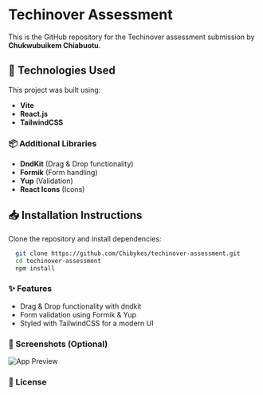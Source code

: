 # Techinover Assessment

This is the GitHub repository for the Techinover assessment submission by **Chukwubuikem Chiabuotu**.

## 🚀 Technologies Used

This project was built using:

- **Vite**
- **React.js**
- **TailwindCSS**

### 📦 Additional Libraries

- **DndKit** (Drag & Drop functionality)
- **Formik** (Form handling)
- **Yup** (Validation)
- **React Icons** (Icons)

## 📥 Installation Instructions

Clone the repository and install dependencies:

```bash
  git clone https://github.com/Chibykes/techinover-assessment.git
  cd techinover-assessment
  npm install
```

### ✨ Features

- Drag & Drop functionality with dndkit
- Form validation using Formik & Yup
- Styled with TailwindCSS for a modern UI

### 📸 Screenshots (Optional)

![App Preview](./src/assets/preview.gif)

### 📝 License

